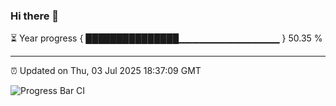 ### Hi there 👋

⏳ Year progress { ███████████████▁▁▁▁▁▁▁▁▁▁▁▁▁▁▁ } 50.35 %

---

⏰ Updated on Thu, 03 Jul 2025 18:37:09 GMT

![Progress Bar CI](https://github.com/DhruviPatel157/GitHub-Actions-Demo/workflows/Progress%20Bar%20CI/badge.svg)
